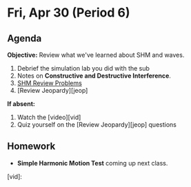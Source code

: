 Fri, Apr 30 (Period 6)
==================  
  
Agenda  
---------  
**Objective:** Review what we've learned about SHM and waves.
  
1. Debrief the simulation lab you did with the sub
2. Notes on **Constructive and Destructive Interference**.
3. [SHM Review Problems][prob]
4. [Review Jeopardy][jeop]
  
**If absent:** 

1. Watch the [video][vid]
2. Quiz yourself on the [Review Jeopardy][jeop] questions
  
Homework   
-------------  
- **Simple Harmonic Motion Test** coming up next class.
  
[prob]: https://avon.schoology.com/course/2624603689/materials/gp/4918472438
[key]: 
[jeop]: 
[vid]: 
<!--stackedit_data:
eyJoaXN0b3J5IjpbLTI5MTY2Mzk0OSwtNzY5MzEzOTc1LC0zNj
c4MzE1NDksNDYxMDA3Mjg4LC0yMDI2ODg1ODMzLC00ODMwMDUx
MDUsNDAyNzU5NzIxLC04MDM2MDMxNzEsODk2ODAwMzkyLDExOT
c5MzA3MDUsODkwNjYxNDI5LDEwMjMwNTMwNTUsLTE1MDUzNTk0
NDgsLTEzODg4ODA3MzYsLTE0ODcxMjYyMzksLTIwNjQxNDA2Nj
YsMTI3NDE1MjE4MywtMjA2MzQ2NjgzNCwtMTg4ODQ4NjM2LC01
MTI4NTQyMDhdfQ==
-->